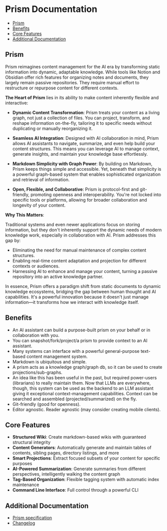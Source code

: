 # Prism Documentation

<!-- prism:generate:toc -->
- [Prism](#prism)
- [Benefits](#benefits)
- [Core Features](#core-features)
- [Additional Documentation](#additional-documentation)
<!-- /prism:generate:toc -->

## Prism

Prism reimagines content management for the AI era by transforming static information into dynamic, adaptable knowledge. While tools like Notion and Obsidian offer rich features for organizing notes and documents, they largely remain passive repositories. They require manual effort to restructure or repurpose content for different contexts.

**The Heart of Prism** lies in its ability to make content inherently flexible and interactive:

- **Dynamic Content Transformation**: Prism treats your content as a living graph, not just a collection of files. You can project, transform, and reshape information on-the-fly, tailoring it to specific needs without duplicating or manually reorganizing it.

- **Seamless AI Integration**: Designed with AI collaboration in mind, Prism allows AI assistants to navigate, summarize, and even help build your content structures. This means you can leverage AI to manage context, generate insights, and maintain your knowledge base effortlessly.

- **Markdown Simplicity with Graph Power**: By building on Markdown, Prism keeps things simple and accessible. Yet, beneath that simplicity is a powerful graph-based system that enables sophisticated organization and retrieval of information.

- **Open, Flexible, and Collaborative**: Prism is protocol-first and git-friendly, promoting openness and interoperability. You're not locked into specific tools or platforms, allowing for broader collaboration and longevity of your content.

**Why This Matters**:

Traditional systems and even newer applications focus on storing information, but they don't inherently support the dynamic needs of modern knowledge work, especially in collaboration with AI. Prism addresses this gap by:

- Eliminating the need for manual maintenance of complex content structures.
- Enabling real-time content adaptation and projection for different contexts or audiences.
- Harnessing AI to enhance and manage your content, turning a passive repository into an active knowledge partner.

In essence, Prism offers a paradigm shift from static documents to dynamic knowledge ecosystems, bridging the gap between human thought and AI capabilities. It's a powerful innovation because it doesn't just manage information—it transforms how we interact with knowledge itself.

## Benefits

- An AI assistant can build a purpose-built prism on your behalf or in
  collaboration with you.
- You can snapshot/fork/project/a prism to provide context to an AI assistant.
- Many systems can interface with a powerful general-purpose text-based content
  management system.
- Markdown is ubiquitous and simple.
- A prism acts as a knowledge graph/graph db, so it can be used to create
  projections/sub-graphs.
- An idea like this has been useful in the past, but required power-users
  (librarians) to really maintain them. Now that LLMs are everywhere, though,
  this system can be used as the backend to an LLM assistant giving it
  exceptional context-management capabilities. Context can be searched and
  assembled (projected/summarized) on the fly.
- Git-friendly (good for openness).
- Editor agnostic. Reader agnostic (may consider creating mobile clients).

## Core Features

- **Structured Wiki**: Create markdown-based wikis with guaranteed structural
  integrity
- **Content Generators**: Automatically generate and maintain tables of
  contents, sibling pages, directory listings, and more
- **Smart Projections**: Extract focused subsets of your content for specific
  purposes
- **AI-Powered Summarization**: Generate summaries from different perspectives,
  intelligently walking the content graph
- **Tag-Based Organization**: Flexible tagging system with automatic index
  maintenance
- **Command Line Interface**: Full control through a powerful CLI

## Additional Documentation

<!-- prism:generate:pages -->
- [Prism specification](SPEC.md)
- [Changelog](TODO.md)
<!-- /prism:generate:pages -->

<!-- prism:metadata
---
title: Prism Documentation
path: README.md
generator_types:
  - toc
  - pages
---
-->
